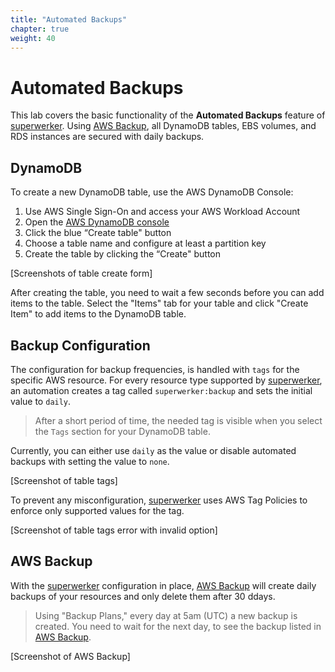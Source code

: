 ```yaml
---
title: "Automated Backups"
chapter: true
weight: 40
---
```


# Automated Backups

This lab covers the basic functionality of the **Automated Backups** feature of [superwerker]. Using [AWS Backup], all DynamoDB tables, EBS volumes, and RDS instances are secured with daily backups.

## DynamoDB

To create a new DynamoDB table, use the AWS DynamoDB Console:

1. Use AWS Single Sign-On and access your AWS Workload Account
1. Open the [AWS DynamoDB console](https://console.aws.amazon.com/dynamodb/home)
1. Click the blue “Create table" button
1. Choose a table name and configure at least a partition key
1. Create the table by clicking the “Create" button

[Screenshots of table create form]

After creating the table, you need to wait a few seconds before you can add items to the table. Select the "Items" tab for your table and click "Create Item" to add items to the DynamoDB table.

## Backup Configuration

The configuration for backup frequencies, is handled with `tags` for the specific AWS resource. For every resource type supported by [superwerker], an automation creates a tag called `superwerker:backup` and sets the initial value to `daily`.

> After a short period of time, the needed tag is visible when you select the `Tags` section for your DynamoDB table.

Currently, you can either use `daily` as the value or disable automated backups with setting the value to `none`.

[Screenshot of table tags]

To prevent any misconfiguration, [superwerker] uses AWS Tag Policies to enforce only supported values for the tag.

[Screenshot of table tags error with invalid option]

## AWS Backup

With the [superwerker] configuration in place, [AWS Backup] will create daily backups of your resources and only delete them after 30 ddays.

> Using "Backup Plans," every day at 5am (UTC) a new backup is created. You need to wait for the next day, to see the backup listed in [AWS Backup].

[Screenshot of AWS Backup]

[aws backup]: https://aws.amazon.com/backup/
[superwerker]: https://superwerker.cloud
